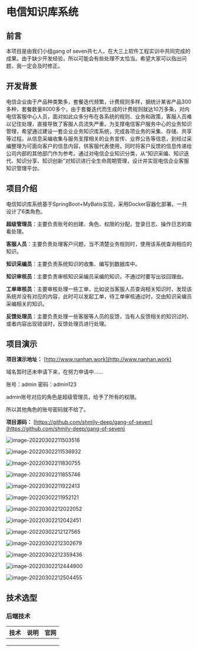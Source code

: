 # 电信知识库系统

## 前言

本项目是由我们小组gang of seven共七人，在大三上软件工程实训中共同完成的成果。由于缺少开发经验，所以可能会有些处理不太恰当。希望大家可以指出问题，我一定会及时修正。

## 开发背景

电信企业由于产品种类繁多，套餐迭代频繁，计费规则多样，据统计某省产品300多种，套餐数量8000多个，由于套餐迭代而生成的计费规则就达10万多条，对内电信客服中心人员，面对如此众多分布在各系统的规则、业务和政策，客服人员难以记住处理，直接导致了客服人员流失严重。为支撑电信客户服务中心的业务知识管理，希望通过建设一套企业业务知识库系统，完成各项业务的采集、存储、共享等过程。从信息采编收集与服务支撑相关的业务宣传、业界公告等信息，到经过采编整理为可面向客户的信息内容，供客服代表使用，同时将客户反馈的信息传递给公司内部的其他部门作为参考。通过对电信企业知识分类，从“知识采编、知识迭代、知识分享、知识创新”对知识进行全生命周期管理，设计并实现电信企业客服知识管理平台。

## 项目介绍

电信知识库系统基于SpringBoot+MyBatis实现，采用Docker容器化部署。一共设计了6类角色。

**超级管理员**：主要负责账号的创建、角色、权限的分配，登录日志、操作日志的查看处理。



**客服人员**：主要负责处理客户问题，当不清楚业务规则时，使用该系统查询相应的知识。



**知识采编员**：主要负责系统知识的收集、编写到数据库中。



**知识审核员**：主要负责审核知识采编员采编的知识，不通过时要写出驳回理由。



**工单审核员**：主要审核处理一些工单，比如说当客服人员查询相关知识时，发现该系统并没有对应的内容，此时可以发起工单，待工单审核通过时，交由知识采编员采编相关的知识。



**反馈处理员**：主要负责处理一些客服等人员的反馈，当有人反馈相关的知识过时、或者内容出现错误时，反馈处理员进行处理。



## 项目演示

**项目演示地址：**  [http://www.nanhan.work](http://www.nanhan.work)

域名暂时还未申请下来，在努力申请中......

账号：admin       密码：admin123

admin账号对应的角色是超级管理员，给予了所有的权限。

所以其他角色的账号密码就不给了。



**项目源码：** [https://github.com/shmily-deep/gang-of-seven](https://github.com/shmily-deep/gang-of-seven)



![image-20220302211503516](https://gitee.com/shmily-deep/my-information/raw/master//image/image-20220302211503516.png)



![image-20220302211536932](https://gitee.com/shmily-deep/my-information/raw/master//image/image-20220302211536932.png)



![image-20220302211830755](https://gitee.com/shmily-deep/my-information/raw/master//image/image-20220302211830755.png)





![image-20220302211855746](https://gitee.com/shmily-deep/my-information/raw/master//image/image-20220302211855746.png)

![image-20220302211922413](https://gitee.com/shmily-deep/my-information/raw/master//image/image-20220302211922413.png)

![image-20220302211952121](https://gitee.com/shmily-deep/my-information/raw/master//image/image-20220302211952121.png)







![image-20220302212022052](https://gitee.com/shmily-deep/my-information/raw/master//image/image-20220302212022052.png)









![image-20220302212042451](https://gitee.com/shmily-deep/my-information/raw/master//image/image-20220302212042451.png)







![image-20220302212127565](https://gitee.com/shmily-deep/my-information/raw/master//image/image-20220302212127565.png)







![image-20220302212302679](https://gitee.com/shmily-deep/my-information/raw/master//image/image-20220302212302679.png)





![image-20220302212359436](https://gitee.com/shmily-deep/my-information/raw/master//image/image-20220302212359436.png)



![image-20220302212444900](https://gitee.com/shmily-deep/my-information/raw/master//image/image-20220302212444900.png)



![image-20220302212504455](https://gitee.com/shmily-deep/my-information/raw/master//image/image-20220302212504455.png)





## 技术选型

### 后端技术

| 技术 | 说明 | 官网 |
| :--: | :--: | :--: |
|      |      |      |
|      |      |      |
|      |      |      |



